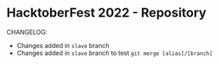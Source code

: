 # HacktoberFest 2022 - Repository

CHANGELOG:

- Changes added in `slave` branch
- Changes added in `slave` branch to test `git merge [alias]/[branch]`
